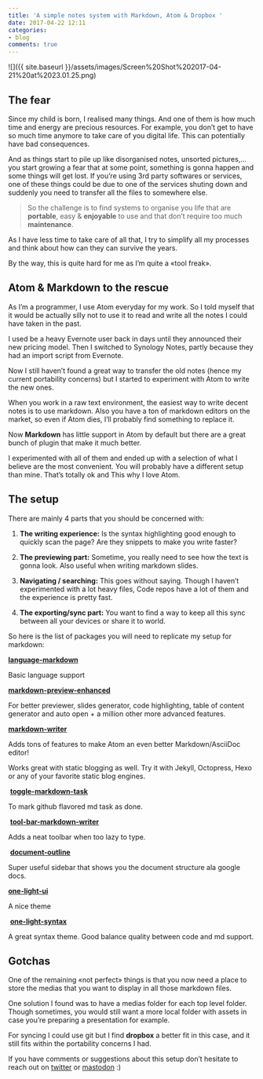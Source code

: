 ```yaml
---
title: 'A simple notes system with Markdown, Atom & Dropbox '
date: 2017-04-22 12:11
categories:
- blog
comments: true
---
```

![]({{ site.baseurl }}/assets/images/Screen%20Shot%202017-04-21%20at%2023.01.25.png)


## The fear


Since my child is born, I realised many things. And one of them is how much time and energy are precious resources. For example, you don’t get to have so much time anymore to take care of you digital life. This can potentially have bad consequences.

And as things start to pile up like disorganised notes, unsorted pictures,… you start growing a fear that at some point, something is gonna happen and some things will get lost. If you’re using 3rd party softwares or services, one of these things could be due to one of the services shuting down and suddenly you need to transfer all the files to somewhere else.

<blockquote>
<p>So the challenge is to find systems to organise you life that are <strong>portable</strong>, easy &amp; <strong>enjoyable</strong> to use and that don’t require too much <strong>maintenance</strong>.</p>
</blockquote>

As I have less time to take care of all that, I try to simplify all my processes and think about how can they can survive the years.

By the way, this is quite hard for me as I’m quite a «tool freak».


## Atom & Markdown to the rescue


As I’m a programmer, I use Atom everyday for my work. So I told myself that it would be actually silly not to use it to read and write all the notes I could have taken in the past.


I used be a heavy Evernote user back in days until they announced their new pricing model. Then I switched to Synology Notes, partly because they had an import script from Evernote.


Now I still haven’t found a great way to transfer the old notes (hence my current portability concerns) but I started to experiment with Atom to write the new ones.

When you work in a raw text environment, the easiest way to write decent notes is to use markdown. Also you have a ton of markdown editors on the market, so even if Atom dies, I’ll probably find something to replace it.


Now **Markdown** has little support in Atom by default but there are a great bunch of plugin that make it much better.


I experimented with all of them and ended up with a selection of what I believe are the most convenient. You will probably have a different setup than mine. That’s totally ok and This why I love Atom.


## The setup


There are mainly 4 parts that you should be concerned with:


1. **The writing experience:** Is the syntax highlighting good enough to quickly scan the page? Are they snippets to make you write faster?

2. **The previewing part:** Sometime, you really need to see how the text is gonna look. Also useful when writing markdown slides.

3. **Navigating / searching:** This goes without saying. Though I haven’t experimented with a lot heavy files, Code repos have a lot of them and the experience is pretty fast.

4. **The exporting/sync part:** You want to find a way to keep all this sync between all your devices or share it to world.


So here is the list of packages you will need to replicate my setup for markdown:


**[language-markdown](https://atom.io/packages/language-markdown)**

Basic language support


**[markdown-preview-enhanced](https://atom.io/packages/markdown-preview-enhanced)**

For better previewer, slides generator, code highlighting, table of content generator and auto open + a million other more advanced features.


**[markdown-writer](https://atom.io/packages/markdown-writer)**

Adds tons of features to make Atom an even better Markdown/AsciiDoc editor!

Works great with static blogging as well. Try it with Jekyll, Octopress, Hexo or any of your favorite static blog engines.


 **[toggle-markdown-task](https://atom.io/packages/toggle-markdown-task)**

To mark github flavored md task as done.


 **[tool-bar-markdown-writer](https://atom.io/packages/tool-bar-markdown-writer)**

Adds a neat toolbar when too lazy to type.


 **[document-outline](https://atom.io/packages/document-outline)**

Super useful sidebar that shows you the document structure ala google docs.


**[one-light-ui](https://atom.io/themes/one-light-ui)**

A nice theme

 **[one-light-syntax](https://atom.io/themes/one-light-syntax)**

A great syntax theme. Good balance quality between code and md support.


## Gotchas

One of the remaining «not perfect» things is that you now need a place to store the medias that you want to display in all those markdown files.

One solution I found was to have a medias folder for each top level folder. Though sometimes, you would still want a more local folder with assets in case you’re preparing a presentation for example.

For syncing I could use git but I find **dropbox** a better fit in this case, and it still fits within the portability concerns I had.

If you have comments or suggestions about this setup don’t hesitate to reach out on [twitter](https://twitter.com/borisrorsvort) or [mastodon](https://mastodon.social/@borisrorsvort) :)